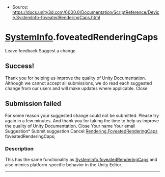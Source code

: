 * Source: https://docs.unity3d.com/6000.0/Documentation/ScriptReference/Device.SystemInfo-foveatedRenderingCaps.html

#  [SystemInfo](https://docs.unity3d.com/6000.0/Documentation/ScriptReference/Device.SystemInfo.html).foveatedRenderingCaps
Leave feedback
Suggest a change
## Success!
Thank you for helping us improve the quality of Unity Documentation. Although we cannot accept all submissions, we do read each suggested change from our users and will make updates where applicable.
Close
## Submission failed
For some reason your suggested change could not be submitted. Please <a>try again</a> in a few minutes. And thank you for taking the time to help us improve the quality of Unity Documentation.
Close
Your name Your email Suggestion* Submit suggestion
Cancel
[Rendering.FoveatedRenderingCaps](https://docs.unity3d.com/6000.0/Documentation/ScriptReference/Rendering.FoveatedRenderingCaps.html) foveatedRenderingCaps; 
### Description
This has the same functionality as [SystemInfo.foveatedRenderingCaps](https://docs.unity3d.com/6000.0/Documentation/ScriptReference/SystemInfo-foveatedRenderingCaps.html) and also mimics platform-specific behavior in the Unity Editor.
* * *
